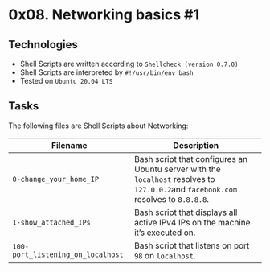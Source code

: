 # 0x08. Networking basics #1

## Technologies
* Shell Scripts are written according to `Shellcheck (version 0.7.0)`
* Shell Scripts are interpreted by `#!/usr/bin/env bash`
* Tested on `Ubuntu 20.04 LTS`

## Tasks
The following files are Shell Scripts about Networking:

| Filename | Description |
| -------- | ----------- |
| `0-change_your_home_IP` | Bash script that configures an Ubuntu server with the `localhost` resolves to `127.0.0.2`and `facebook.com` resolves to `8.8.8.8`. |
| `1-show_attached_IPs` | Bash script that displays all active IPv4 IPs on the machine it’s executed on. |
| `100-port_listening_on_localhost` | Bash script that listens on port `98` on `localhost`. |
